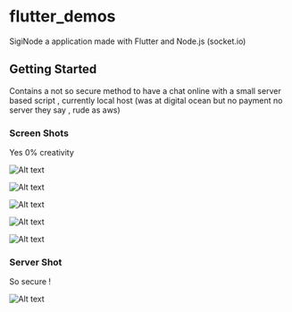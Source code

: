 # flutter_demos

SigiNode a application made with Flutter and Node.js (socket.io)

## Getting Started

Contains a not so secure method to have a chat online with a small server based script , currently local host (was at digital ocean but no payment no server they say , rude as aws)

### Screen Shots 

Yes 0% creativity 

![Alt text](1.jpeg?raw=true "Nothing To Say")

![Alt text](2.jpeg?raw=true "Nothing To Say")

![Alt text](3.jpeg?raw=true "Nothing To Say")

![Alt text](4.jpeg?raw=true "Nothing To Say")

![Alt text](5.jpeg?raw=true "Nothing To Say")

### Server Shot 

So secure !

![Alt text](Capture.png?raw=true "Nothing To Say")

